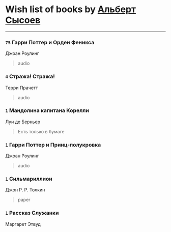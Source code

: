 # Wish list of books by [Альберт Сысоев](http://vk.com/id47446642)
---

### `75` Гарри Поттер и  Орден Феникса
Джоан Роулинг
> audio

### `4` Стража! Стража!
Терри Прачетт
> audio

### `1` Мандолина капитана Корелли
Луи де Берньер
> Есть только в бумаге

### `1` Гарри Поттер и Принц-полукровка
Джоан Роулинг
> audio

### `1` Сильмариллион
Джон Р. Р. Толкин
> paper

### `1` Рассказ Служанки
Маргарет Этвуд

